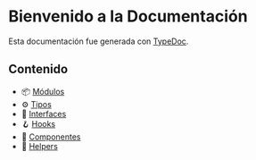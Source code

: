# Bienvenido a la Documentación

Esta documentación fue generada con [TypeDoc](https://typedoc.org).

## Contenido

- 📦 [Módulos](modules.md)
- ⚙️ [Tipos](./types/README.md)
- 🧩 [Interfaces](./interfaces/README.md)
- 🪝 [Hooks](./hooks/README.md)
- 🧱 [Componentes](./components/README.md)
- 🧬 [Helpers](./helpers/README.md)
